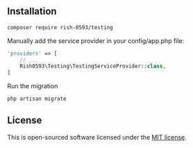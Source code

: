 ## Installation

```bash
composer require rish-0593/testing
```

Manually add the service provider in your config/app.php file:

```php
'providers' => [
    // ...
    Rish0593\Testing\TestingServiceProvider::class,
]
```

Run the migration

```bash
php artisan migrate
```

## License

This is open-sourced software licensed under the [MIT license](https://opensource.org/licenses/MIT).

